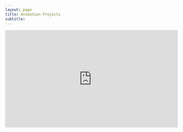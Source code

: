 ```yaml
---
layout: page
title: Animation Projects
subtitle: 
---
```


<iframe width="560" height="315" src="https://youtube/embed/85r13wD6ZZo" frameborder="0" allow="accelerometer; autoplay; clipboard-write; encrypted-media; gyroscope; picture-in-picture" allowfullscreen></iframe>



